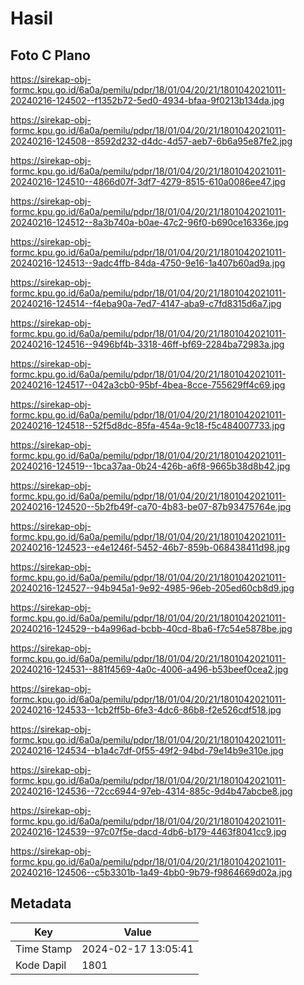 # Hasil

## Foto C Plano

https://sirekap-obj-formc.kpu.go.id/6a0a/pemilu/pdpr/18/01/04/20/21/1801042021011-20240216-124502--f1352b72-5ed0-4934-bfaa-9f0213b134da.jpg

https://sirekap-obj-formc.kpu.go.id/6a0a/pemilu/pdpr/18/01/04/20/21/1801042021011-20240216-124508--8592d232-d4dc-4d57-aeb7-6b6a95e87fe2.jpg

https://sirekap-obj-formc.kpu.go.id/6a0a/pemilu/pdpr/18/01/04/20/21/1801042021011-20240216-124510--4866d07f-3df7-4279-8515-610a0086ee47.jpg

https://sirekap-obj-formc.kpu.go.id/6a0a/pemilu/pdpr/18/01/04/20/21/1801042021011-20240216-124512--8a3b740a-b0ae-47c2-96f0-b690ce16336e.jpg

https://sirekap-obj-formc.kpu.go.id/6a0a/pemilu/pdpr/18/01/04/20/21/1801042021011-20240216-124513--9adc4ffb-84da-4750-9e16-1a407b60ad9a.jpg

https://sirekap-obj-formc.kpu.go.id/6a0a/pemilu/pdpr/18/01/04/20/21/1801042021011-20240216-124514--f4eba90a-7ed7-4147-aba9-c7fd8315d6a7.jpg

https://sirekap-obj-formc.kpu.go.id/6a0a/pemilu/pdpr/18/01/04/20/21/1801042021011-20240216-124516--9496bf4b-3318-46ff-bf69-2284ba72983a.jpg

https://sirekap-obj-formc.kpu.go.id/6a0a/pemilu/pdpr/18/01/04/20/21/1801042021011-20240216-124517--042a3cb0-95bf-4bea-8cce-755629ff4c69.jpg

https://sirekap-obj-formc.kpu.go.id/6a0a/pemilu/pdpr/18/01/04/20/21/1801042021011-20240216-124518--52f5d8dc-85fa-454a-9c18-f5c484007733.jpg

https://sirekap-obj-formc.kpu.go.id/6a0a/pemilu/pdpr/18/01/04/20/21/1801042021011-20240216-124519--1bca37aa-0b24-426b-a6f8-9665b38d8b42.jpg

https://sirekap-obj-formc.kpu.go.id/6a0a/pemilu/pdpr/18/01/04/20/21/1801042021011-20240216-124520--5b2fb49f-ca70-4b83-be07-87b93475764e.jpg

https://sirekap-obj-formc.kpu.go.id/6a0a/pemilu/pdpr/18/01/04/20/21/1801042021011-20240216-124523--e4e1246f-5452-46b7-859b-068438411d98.jpg

https://sirekap-obj-formc.kpu.go.id/6a0a/pemilu/pdpr/18/01/04/20/21/1801042021011-20240216-124527--94b945a1-9e92-4985-96eb-205ed60cb8d9.jpg

https://sirekap-obj-formc.kpu.go.id/6a0a/pemilu/pdpr/18/01/04/20/21/1801042021011-20240216-124529--b4a996ad-bcbb-40cd-8ba6-f7c54e5878be.jpg

https://sirekap-obj-formc.kpu.go.id/6a0a/pemilu/pdpr/18/01/04/20/21/1801042021011-20240216-124531--881f4569-4a0c-4006-a496-b53beef0cea2.jpg

https://sirekap-obj-formc.kpu.go.id/6a0a/pemilu/pdpr/18/01/04/20/21/1801042021011-20240216-124533--1cb2ff5b-6fe3-4dc6-86b8-f2e526cdf518.jpg

https://sirekap-obj-formc.kpu.go.id/6a0a/pemilu/pdpr/18/01/04/20/21/1801042021011-20240216-124534--b1a4c7df-0f55-49f2-94bd-79e14b9e310e.jpg

https://sirekap-obj-formc.kpu.go.id/6a0a/pemilu/pdpr/18/01/04/20/21/1801042021011-20240216-124536--72cc6944-97eb-4314-885c-9d4b47abcbe8.jpg

https://sirekap-obj-formc.kpu.go.id/6a0a/pemilu/pdpr/18/01/04/20/21/1801042021011-20240216-124539--97c07f5e-dacd-4db6-b179-4463f8041cc9.jpg

https://sirekap-obj-formc.kpu.go.id/6a0a/pemilu/pdpr/18/01/04/20/21/1801042021011-20240216-124506--c5b3301b-1a49-4bb0-9b79-f9864669d02a.jpg


## Metadata

| Key        | Value               |
| ---------- | ------------------- |
| Time Stamp | 2024-02-17 13:05:41 |
| Kode Dapil | 1801                |



